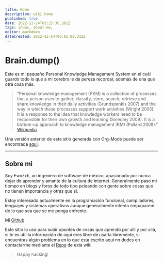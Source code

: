 ```yaml
---
title: Home
description: wiki home
published: true
date: 2022-12-24T01:25:30.201Z
tags: index, about-me,
editor: markdown
dateCreated: 2022-12-14T06:01:09.312Z
---
```


# Brain.dump()

Este es mi pequeño Personal Knowledge Management System en el cuál guardo todo lo que a mi cerebro 
le da pereza recordar, además de una que otra cosa más.

> “Personal knowledge management (PKM) is a collection of processes that a person uses to gather, classify, store, search, retrieve and share knowledge in their daily activities (Grundspenkis 2007) and the way in which these processes support work activities (Wright 2005). It is a response to the idea that knowledge workers need to be responsible for their own growth and learning (Smedley 2009). It is a bottom-up approach to knowledge management (KM) (Pollard 2008).” [Wikipedia](https://www.wiki.fwxzxh.com/Publ/#:~:text=KM)

Una versión anterior de este sitio generada con Org-Mode puede ser encontrada [aqui](https://www.wiki.fwxzxh.com/Publ/).

----
## Sobre mi
<p>
Soy Fwxzxh, un ingeniero de software de méxico, apasionado por nunca dejar de aprender y amante de la cultura de internet.
Generalmente paso mi tiempo en blogs y foros de todo tipo peleando con gente sobre cosas que no tienen importancia y otras que si.
</p>

<p>
Estoy interesado actualmente en la programación funcional, compiladores, lenguajes y sistemas operativos aunque generalmente
intento empaparme de lo que sea que se me ponga enfrente.
</p>

Mi [Github](https://github.com/Fwxzxh)

Este sitio lo uso para subir apuntes de cosas que aprendo por allí y por allá, si te es util la información de aqui
eres libre de usarla libremente, si encuentras algún problema en lo que esta escrito aqui no dudes en contactarme mediante
el [Repo](https://github.com/Fwxzxh/wiki) de esta wiki.

> Happy hacking!
